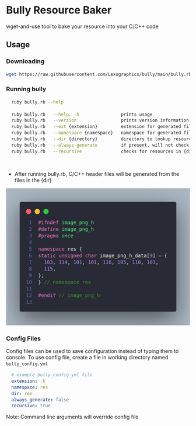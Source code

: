 # Bully Resource Baker

wget-and-use tool to bake your resource into your C/C++ code

## Usage
### Downloading
```sh
wget https://raw.githubusercontent.com/Lexographics/bully/main/bully.rb
```

### Running bully
```sh
  ruby bully.rb --help

  ruby bully.rb   --help, -h                prints usage
  ruby bully.rb   --version                 prints version information
  ruby bully.rb   --ext {extension}         extension for generated files (default: .h)
  ruby bully.rb   --namespace {namespace}   namespace for generated files (default: )
  ruby bully.rb   --dir {directory}         directory to lookup resources (default: ./)
  ruby bully.rb   --always-generate         if present, will not check file modification dates
  ruby bully.rb   --recursive               checks for resources in {dir} recursively
```
<br>

- After running bully.rb, C/C++ header files will be generated from the files in the {dir}

<img src="res/code.png"/>

### Config Files
Config files can be used to save configuration instead of typing them to console.
To use config file, create a file in working directory named `bully_config.yml`
```yml
  # example bully_config.yml file
  extension: .h
  namespace: res
  dir: res
  always_generate: false
  recursive: true
```
Note: Command line arguments will override config file